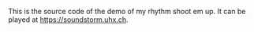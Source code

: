 This is the source code of the demo of my rhythm shoot em up. It can be played at https://soundstorm.uhx.ch.
